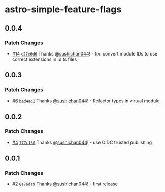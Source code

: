 # astro-simple-feature-flags

## 0.0.4
### Patch Changes



- [#14](https://github.com/sushichan044/astro-simple-feature-flags/pull/14) [`c27e6d6`](https://github.com/sushichan044/astro-simple-feature-flags/commit/c27e6d634dad10d0edd17bb762b9b0aa34e4163f) Thanks [@sushichan044](https://github.com/sushichan044)! - fix: convert module IDs to use correct extensions in .d.ts files

## 0.0.3
### Patch Changes



- [#6](https://github.com/sushichan044/astro-simple-feature-flags/pull/6) [`bad4ad2`](https://github.com/sushichan044/astro-simple-feature-flags/commit/bad4ad27991ebc5fc19020c64ec4fd0b517b2338) Thanks [@sushichan044](https://github.com/sushichan044)! - Refactor types in virtual module

## 0.0.2
### Patch Changes



- [#4](https://github.com/sushichan044/astro-simple-feature-flags/pull/4) [`777c130`](https://github.com/sushichan044/astro-simple-feature-flags/commit/777c1300049ec46cf15354f2bf607dc3ae709347) Thanks [@sushichan044](https://github.com/sushichan044)! - use OIDC trusted publishing

## 0.0.1
### Patch Changes



- [#2](https://github.com/sushichan044/astro-simple-feature-flags/pull/2) [`8a76da9`](https://github.com/sushichan044/astro-simple-feature-flags/commit/8a76da9509528b5835bc86541dcb1ff3e265548e) Thanks [@sushichan044](https://github.com/sushichan044)! - first release

